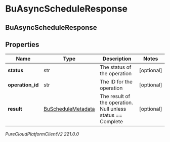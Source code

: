 # BuAsyncScheduleResponse

## BuAsyncScheduleResponse

## Properties

|Name | Type | Description | Notes|
|------------ | ------------- | ------------- | -------------|
| **status** | str | The status of the operation | [optional] |
| **operation_id** | str | The ID for the operation | [optional] |
| **result** | [BuScheduleMetadata](BuScheduleMetadata) | The result of the operation.  Null unless status &#x3D;&#x3D; Complete | [optional] |



_PureCloudPlatformClientV2 221.0.0_
